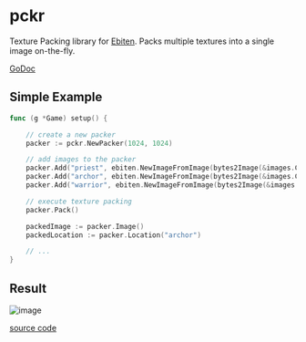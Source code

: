 # pckr

Texture Packing library for [Ebiten](https://ebiten.org/). Packs multiple textures into a single image on-the-fly.

[GoDoc](https://pkg.go.dev/github.com/yohamta/pckr)

## Simple Example
```go
func (g *Game) setup() {

	// create a new packer
	packer := pckr.NewPacker(1024, 1024)

	// add images to the packer
	packer.Add("priest", ebiten.NewImageFromImage(bytes2Image(&images.CHARACTER_HERO_PRIEST)), 0, 0, 600, 300)
	packer.Add("archor", ebiten.NewImageFromImage(bytes2Image(&images.CHARACTER_HERO_ARCHOR)), 0, 0, 600, 300)
	packer.Add("warrior", ebiten.NewImageFromImage(bytes2Image(&images.CHARACTER_HERO_WARRIOR)), 0, 0, 600, 300)

	// execute texture packing
	packer.Pack()

	packedImage := packer.Image()
	packedLocation := packer.Location("archor")

	// ...
}
```

## Result
![image](https://user-images.githubusercontent.com/1475839/137572019-5fd22d59-fb26-412d-b92c-856a894d3f53.png)


[source code](https://github.com/yohamta/pckr/blob/master/examples/packing/main.go)
